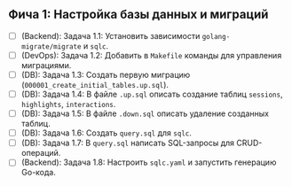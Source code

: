 ## Фича 1: Настройка базы данных и миграций
- [ ] (Backend): Задача 1.1: Установить зависимости `golang-migrate/migrate` и `sqlc`.
- [ ] (DevOps): Задача 1.2: Добавить в `Makefile` команды для управления миграциями.
- [ ] (DB): Задача 1.3: Создать первую миграцию (`000001_create_initial_tables.up.sql`).
- [ ] (DB): Задача 1.4: В файле `.up.sql` описать создание таблиц `sessions`, `highlights`, `interactions`.
- [ ] (DB): Задача 1.5: В файле `.down.sql` описать удаление созданных таблиц.
- [ ] (DB): Задача 1.6: Создать `query.sql` для `sqlc`.
- [ ] (DB): Задача 1.7: В `query.sql` написать SQL-запросы для CRUD-операций.
- [ ] (Backend): Задача 1.8: Настроить `sqlc.yaml` и запустить генерацию Go-кода.